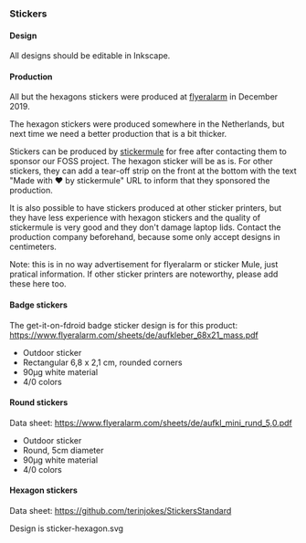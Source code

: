 ### Stickers


#### Design

All designs should be editable in Inkscape.


#### Production

All but the hexagons stickers were produced at [flyeralarm](https://flyeralarm.com) in
December 2019.

The hexagon stickers were produced somewhere in the Netherlands, but next time
we need a better production that is a bit thicker.

Stickers can be produced by [stickermule](https://www.stickermule.com/) for
free after contacting them to sponsor our FOSS project. The hexagon sticker will
be as is. For other stickers, they can add a tear-off strip on the front at the
bottom with the text "Made with ♥ by stickermule" URL to inform that they
sponsored the production.

It is also possible to have stickers produced at other sticker printers, but
they have less experience with hexagon stickers and the quality of stickermule
is very good and they don't damage laptop lids. Contact the production company
beforehand, because some only accept designs in centimeters.

Note: this is in no way advertisement for flyeralarm or sticker Mule, just
pratical information. If other sticker printers are noteworthy, please add these
here too.


#### Badge stickers

The get-it-on-fdroid badge sticker design is for this product: https://www.flyeralarm.com/sheets/de/aufkleber_68x21_mass.pdf

 * Outdoor sticker
 * Rectangular 6,8 x 2,1 cm, rounded corners
 * 90µg white material
 * 4/0 colors


#### Round stickers

Data sheet: https://www.flyeralarm.com/sheets/de/aufkl_mini_rund_5,0.pdf

 * Outdoor sticker
 * Round, 5cm diameter
 * 90µg white material
 * 4/0 colors

#### Hexagon stickers

Data sheet: https://github.com/terinjokes/StickersStandard

Design is sticker-hexagon.svg

